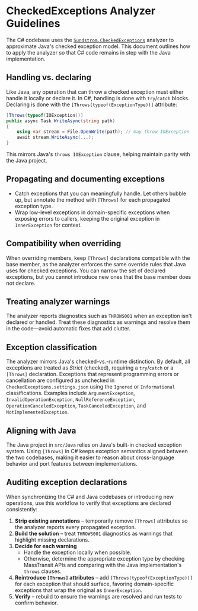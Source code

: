 # CheckedExceptions Analyzer Guidelines

The C# codebase uses the [`Sundstrom.CheckedExceptions`](https://github.com/sundstrom/checked-exceptions) analyzer to approximate Java's checked exception model. This document outlines how to apply the analyzer so that C# code remains in step with the Java implementation.

## Handling vs. declaring

Like Java, any operation that can throw a checked exception must either handle it locally or declare it. In C#, handling is done with `try`/`catch` blocks. Declaring is done with the `[Throws(typeof(ExceptionType))]` attribute:

```csharp
[Throws(typeof(IOException))]
public async Task WriteAsync(string path)
{
    using var stream = File.OpenWrite(path); // may throw IOException
    await stream.WriteAsync(...);
}
```

This mirrors Java's `throws IOException` clause, helping maintain parity with the Java project.

## Propagating and documenting exceptions

- Catch exceptions that you can meaningfully handle. Let others bubble up, but annotate the method with `[Throws]` for each propagated exception type.
- Wrap low-level exceptions in domain-specific exceptions when exposing errors to callers, keeping the original exception in `InnerException` for context.

## Compatibility when overriding

When overriding members, keep `[Throws]` declarations compatible with the base member, as the analyzer enforces the same override rules that Java uses for checked exceptions. You can narrow the set of declared exceptions, but you cannot introduce new ones that the base member does not declare.

## Treating analyzer warnings

The analyzer reports diagnostics such as `THROWS001` when an exception isn't declared or handled. Treat these diagnostics as warnings and resolve them in the code—avoid automatic fixes that add clutter.

## Exception classification

The analyzer mirrors Java's checked-vs.-runtime distinction. By default, all exceptions are treated as *Strict* (checked), requiring a `try`/`catch` or a `[Throws]` declaration. Exceptions that represent programming errors or cancellation are configured as unchecked in `CheckedExceptions.settings.json` using the `Ignored` or `Informational` classifications. Examples include `ArgumentException`, `InvalidOperationException`, `NullReferenceException`, `OperationCanceledException`, `TaskCanceledException`, and `NotImplementedException`.

## Aligning with Java

The Java project in `src/Java` relies on Java's built-in checked exception system. Using `[Throws]` in C# keeps exception semantics aligned between the two codebases, making it easier to reason about cross-language behavior and port features between implementations.

## Auditing exception declarations

When synchronizing the C# and Java codebases or introducing new operations, use this workflow to verify that exceptions are declared consistently:

1. **Strip existing annotations** – temporarily remove `[Throws]` attributes so the analyzer reports every propagated exception.
2. **Build the solution** – treat `THROWS001` diagnostics as warnings that highlight missing declarations.
3. **Decide for each warning**
   - Handle the exception locally when possible.
   - Otherwise, determine the appropriate exception type by checking MassTransit APIs and comparing with the Java implementation's `throws` clauses.
4. **Reintroduce `[Throws]` attributes** – add `[Throws(typeof(ExceptionType))]` for each exception that should surface, favoring domain-specific exceptions that wrap the original as `InnerException`.
5. **Verify** – rebuild to ensure the warnings are resolved and run tests to confirm behavior.


